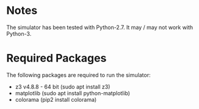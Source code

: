 # Notes
The simulator has been tested with Python-2.7. It may / may not work with
Python-3.

# Required Packages
The following packages are required to run the simulator:
  - z3 v4.8.8 - 64 bit (sudo apt install z3)
  - matplotlib (sudo apt install python-matplotlib)
  - colorama (pip2 install colorama)
